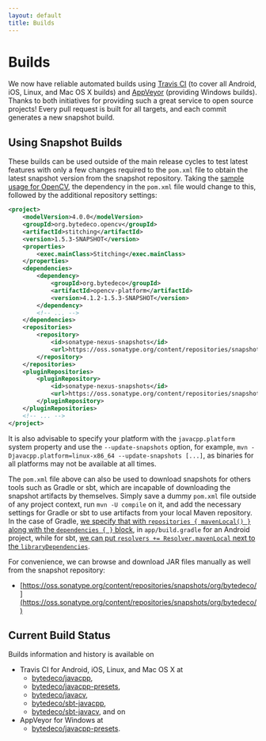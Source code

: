 ```yaml
---
layout: default
title: Builds
---
```


Builds
======

We now have reliable automated builds using [Travis CI](https://www.travis-ci.org/) (to cover all Android, iOS, Linux, and Mac OS X builds) and [AppVeyor](https://www.appveyor.com/) (providing Windows builds). Thanks to both initiatives for providing such a great service to open source projects! Every pull request is built for all targets, and each commit generates a new snapshot build.

Using Snapshot Builds
---------------------

These builds can be used outside of the main release cycles to test latest features with only a few changes required to the `pom.xml` file to obtain the latest snapshot version from the snapshot repository. Taking the [sample usage for OpenCV](https://github.com/bytedeco/javacpp-presets/tree/master/opencv#sample-usage), the dependency in the `pom.xml` file would change to this, followed by the additional repository settings:

```xml
<project>
    <modelVersion>4.0.0</modelVersion>
    <groupId>org.bytedeco.opencv</groupId>
    <artifactId>stitching</artifactId>
    <version>1.5.3-SNAPSHOT</version>
    <properties>
        <exec.mainClass>Stitching</exec.mainClass>
    </properties>
    <dependencies>
        <dependency>
            <groupId>org.bytedeco</groupId>
            <artifactId>opencv-platform</artifactId>
            <version>4.1.2-1.5.3-SNAPSHOT</version>
        </dependency>
        <!-- ... -->
    </dependencies>
    <repositories>
        <repository>
            <id>sonatype-nexus-snapshots</id>
            <url>https://oss.sonatype.org/content/repositories/snapshots</url>
        </repository>
    </repositories>
    <pluginRepositories>
        <pluginRepository>
            <id>sonatype-nexus-snapshots</id>
            <url>https://oss.sonatype.org/content/repositories/snapshots</url>
        </pluginRepository>
    </pluginRepositories>
    <!-- ... -->
</project>
```

It is also advisable to specify your platform with the `javacpp.platform` system property and use the `--update-snapshots` option, for example, `mvn -Djavacpp.platform=linux-x86_64 --update-snapshots [...]`, as binaries for all platforms may not be available at all times.

The `pom.xml` file above can also be used to download snapshots for others tools such as Gradle or sbt, which are incapable of downloading the snapshot artifacts by themselves. Simply save a dummy `pom.xml` file outside of any project context, run `mvn -U compile` on it, and add the necessary settings for Gradle or sbt to use artifacts from your local Maven repository. In the case of Gradle, [we specify that with `repositories { mavenLocal() }` along with the `dependencies { }` block](https://docs.gradle.org/current/userguide/repository_types.html#example_adding_the_local_maven_cache_as_a_repository), in `app/build.gradle` for an Android project, while for sbt, [we can put `resolvers += Resolver.mavenLocal` next to the `libraryDependencies`](https://www.scala-sbt.org/1.x/docs/Library-Dependencies.html#Resolvers).

For convenience, we can browse and download JAR files manually as well from the snapshot repository:
 * [https://oss.sonatype.org/content/repositories/snapshots/org/bytedeco/](https://oss.sonatype.org/content/repositories/snapshots/org/bytedeco/)

Current Build Status
---------------------

Builds information and history is available on

 * Travis CI for Android, iOS, Linux, and Mac OS X at
   * [bytedeco/javacpp](https://travis-ci.org/bytedeco/javacpp),
   * [bytedeco/javacpp-presets](https://travis-ci.org/bytedeco/javacpp-presets),
   * [bytedeco/javacv](https://travis-ci.org/bytedeco/javacv),
   * [bytedeco/sbt-javacpp](https://travis-ci.org/bytedeco/sbt-javacpp),
   * [bytedeco/sbt-javacv](https://travis-ci.org/bytedeco/sbt-javacv), and on
 * AppVeyor for Windows at
   * [bytedeco/javacpp-presets](https://ci.appveyor.com/project/Bytedeco/javacpp-presets).

